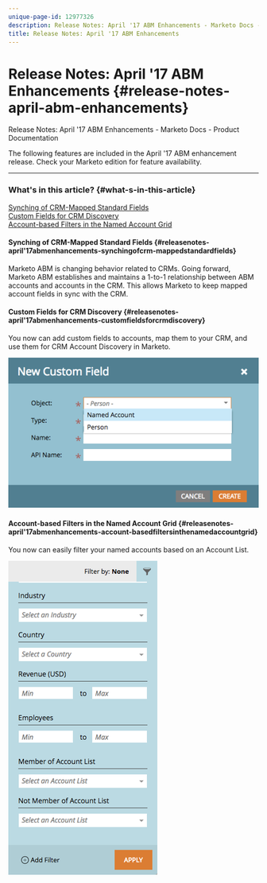 ```yaml
---
unique-page-id: 12977326
description: Release Notes: April '17 ABM Enhancements - Marketo Docs - Product Documentation
title: Release Notes: April '17 ABM Enhancements
---
```


# Release Notes: April '17 ABM Enhancements {#release-notes-april-abm-enhancements}

Release Notes: April '17 ABM Enhancements - Marketo Docs - Product Documentation

The following features are included in the April '17 ABM enhancement release. Check your Marketo edition for feature availability.
** ** 

### What's in this article? {#what-s-in-this-article}

[Synching of CRM-Mapped Standard Fields](#releasenotes-april'17abmenhancements-synchingofcrm-mappedstandardfields)  
[Custom Fields for CRM Discovery](#releasenotes-april'17abmenhancements-customfieldsforcrmdiscovery)  
[Account-based Filters in the Named Account Grid](#releasenotes-april'17abmenhancements-account-basedfiltersinthenamedaccountgrid)

#### Synching of CRM-Mapped Standard Fields {#releasenotes-april'17abmenhancements-synchingofcrm-mappedstandardfields}

Marketo ABM is changing behavior related to CRMs. Going forward, Marketo ABM establishes and maintains a 1-to-1 relationship between ABM accounts and accounts in the CRM. This allows Marketo to keep mapped account fields in sync with the CRM.

#### Custom Fields for CRM Discovery {#releasenotes-april'17abmenhancements-customfieldsforcrmdiscovery}

You now can add custom fields to accounts, map them to your CRM, and use them for CRM Account Discovery in Marketo.

![](assets/new-custom-field.png)

#### Account-based Filters in the Named Account Grid {#releasenotes-april'17abmenhancements-account-basedfiltersinthenamedaccountgrid}

You now can easily filter your named accounts based on an Account List.

![](assets/named-account-filters.png)

